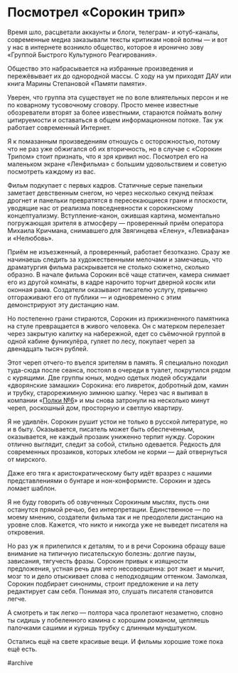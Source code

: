 
# Посмотрел «Сорокин трип»

Время шло, расцветали аккаунты и блоги, телеграм- и ютуб-каналы, современные медиа заказывали тексты критикам новой волны — и вот у нас в интернете возникло общество, которое я иронично зову «Группой Быстрого Культурного Реагирования».

Общество это набрасывается на избранные произведения и пережёвывает их до однородной массы. С ходу на ум приходят ДАУ или книга Марины Степановой «Памяти памяти».

Уверен, что группа эта существует не по воле влиятельных персон и не по коварному тусовочному сговору. Просто менее известные обозреватели вторят за более известными, стараются поймать волну цитируемости и оставаться в общем информационном потоке. Так уж работает современный Интернет.

Я к помазанным произведениям отношусь с осторожностью, потому что не раз уже обжигался об их вторичность, но в случае с «Сорокин Трипом» стоит признать, что я зря кривил нос. Посмотрел его на маленьком экране «Ленфильма» с большим удовольствием и советую посмотреть каждому из вас.

Фильм подкупает с первых кадров. Статичные серые панельки заметает девственным снегом, но через несколько секунд пейзаж дрогнет и панельки превратятся в пересекающиеся грани и плоскости, уводящие нас от реализма повседневности к сорокинскому концептуализму. Вступление-канон, ожившая картина, моментально погружающая зрителя в атмосферу — проверенный приём оператора Михаила Кричмана, снимавшего для Звягинцева «Елену», «Левиафана» и «Нелюбовь». 

Приём не изъезженный, а проверенный, работает безотказно. Сразу же начинаешь следить за художественными мелочами и замечаешь, что драматургия фильма раскрывается не столько сюжетно, сколько образно. В начале фильма Сорокин всё чаще статичен, камера снимает его из другой комнаты, в кадре нарочито торчит дверной косяк или оконная рама. Создатели оказывают писателю услугу, привычно отгораживают его от публики — и одновременно с этим демонстрируют эту дистанцию нам.

Но постепенно грани стираются, Сорокин из прижизненного памятника на стуле превращается в живого человека. Он с матерком перелезает через закрытую калитку на набережной, едет со съёмочной группой в одной кабине фуникулёра, гуляет по лесу, покупает череп за двенадцать тысяч рублей.

Этот череп отчего-то въелся зрителям в память. Я специально походил туда-сюда после сеанса, постоял в очереди в туалет, покрутился рядом с курящими. Две группы юных, модно одетых людей обсуждали «дворянские замашки» Сорокина: его ливреток, добротный дом, камин и трубку, старорежимную зимнюю шапку. Через час я выпивал в компании «[Полки №6][1]» и мы снова затронули на несколько минут череп, роскошный дом, просторную и светлую квартиру.

Я не удивлён. Сорокин рушит устои не только в русской литературе, но и в быту. Оказывается, писатель может быть обеспеченным, оказывается, не каждый прозаик униженно терпит нужду. Сорокин отлично выглядит, следит за собой, стильно одевается. Редкость для современных прозаиков, которых хлебом не корми — дай отвернуться от мирского.

Даже его тяга к аристократическому быту идёт вразрез с нашими представлениями о бунтаре и нон-конформисте. Сорокин и здесь ломает шаблон.

Я не буду говорить об озвученных Сорокиным мыслях, пусть они останутся прямой речью, без интерпретации. Единственное — по моему мнению, создатели фильма так и не преодолели дистанцию на уровне слов. Кажется, что никто и никогда уже не выведет писателя на откровения.

Но раз уж я прилепился к деталям, то и в речи Сорокина обращу ваше внимание на типичную писательскую болезнь: долгие паузы, зависания, тягучесть фразы. Сорокин привык к изящности предложения, устная речь для него несовершенна: рот экает и мычит, мозг то и дело отыскивает слова с неподходящим оттенком. Замолкая, Сорокин подбирает синонимы, строит предложение и на лету редактирует сам себя. Понимая это, слушать писателя становится легче.

А смотреть и так легко — полтора часа пролетают незаметно, словно ты сидишь у побеленного камина с хорошим романом, цепляешь палочками сашими и куришь трубку с длинным мундштуком.

Остались ещё на свете красивые вещи. И фильмы хорошие тоже пока ещё есть.

[1]:	https://www.instagram.com/polka_fightclub/

#archive